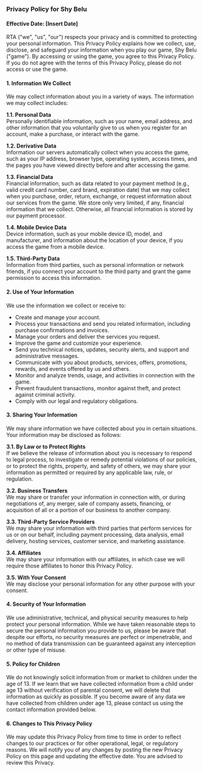 ### Privacy Policy for Shy Belu

#### Effective Date: [Insert Date]

RTA ("we", "us", "our") respects your privacy and is committed to protecting your personal information. This Privacy Policy explains how we collect, use, disclose, and safeguard your information when you play our game, Shy Belu ("game"). By accessing or using the game, you agree to this Privacy Policy. If you do not agree with the terms of this Privacy Policy, please do not access or use the game.

#### 1. **Information We Collect**

We may collect information about you in a variety of ways. The information we may collect includes:

**1.1. Personal Data**  
Personally identifiable information, such as your name, email address, and other information that you voluntarily give to us when you register for an account, make a purchase, or interact with the game.

**1.2. Derivative Data**  
Information our servers automatically collect when you access the game, such as your IP address, browser type, operating system, access times, and the pages you have viewed directly before and after accessing the game.

**1.3. Financial Data**  
Financial information, such as data related to your payment method (e.g., valid credit card number, card brand, expiration date) that we may collect when you purchase, order, return, exchange, or request information about our services from the game. We store only very limited, if any, financial information that we collect. Otherwise, all financial information is stored by our payment processor.

**1.4. Mobile Device Data**  
Device information, such as your mobile device ID, model, and manufacturer, and information about the location of your device, if you access the game from a mobile device.

**1.5. Third-Party Data**  
Information from third parties, such as personal information or network friends, if you connect your account to the third party and grant the game permission to access this information.

#### 2. **Use of Your Information**

We use the information we collect or receive to:

- Create and manage your account.
- Process your transactions and send you related information, including purchase confirmations and invoices.
- Manage your orders and deliver the services you request.
- Improve the game and customize your experience.
- Send you technical notices, updates, security alerts, and support and administrative messages.
- Communicate with you about products, services, offers, promotions, rewards, and events offered by us and others.
- Monitor and analyze trends, usage, and activities in connection with the game.
- Prevent fraudulent transactions, monitor against theft, and protect against criminal activity.
- Comply with our legal and regulatory obligations.

#### 3. **Sharing Your Information**

We may share information we have collected about you in certain situations. Your information may be disclosed as follows:

**3.1. By Law or to Protect Rights**  
If we believe the release of information about you is necessary to respond to legal process, to investigate or remedy potential violations of our policies, or to protect the rights, property, and safety of others, we may share your information as permitted or required by any applicable law, rule, or regulation.

**3.2. Business Transfers**  
We may share or transfer your information in connection with, or during negotiations of, any merger, sale of company assets, financing, or acquisition of all or a portion of our business to another company.

**3.3. Third-Party Service Providers**  
We may share your information with third parties that perform services for us or on our behalf, including payment processing, data analysis, email delivery, hosting services, customer service, and marketing assistance.

**3.4. Affiliates**  
We may share your information with our affiliates, in which case we will require those affiliates to honor this Privacy Policy.

**3.5. With Your Consent**  
We may disclose your personal information for any other purpose with your consent.

#### 4. **Security of Your Information**

We use administrative, technical, and physical security measures to help protect your personal information. While we have taken reasonable steps to secure the personal information you provide to us, please be aware that despite our efforts, no security measures are perfect or impenetrable, and no method of data transmission can be guaranteed against any interception or other type of misuse.

#### 5. **Policy for Children**

We do not knowingly solicit information from or market to children under the age of 13. If we learn that we have collected information from a child under age 13 without verification of parental consent, we will delete that information as quickly as possible. If you become aware of any data we have collected from children under age 13, please contact us using the contact information provided below.

#### 6. **Changes to This Privacy Policy**

We may update this Privacy Policy from time to time in order to reflect changes to our practices or for other operational, legal, or regulatory reasons. We will notify you of any changes by posting the new Privacy Policy on this page and updating the effective date. You are advised to review this Privacy.